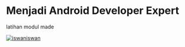 # Menjadi Android Developer Expert

latihan modul made

[![iswaniswan](https://circleci.com/gh/iswaniswan/made-modul.svg?style=svg)](https://circleci.com/gh/iswaniswan/made-modul)